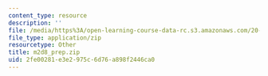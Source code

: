 ```yaml
---
content_type: resource
description: ''
file: /media/https%3A/open-learning-course-data-rc.s3.amazonaws.com/20-109-laboratory-fundamentals-in-biological-engineering-spring-2010/2fe00281e3e2975c6d76a898f2446ca0_m2d8_prep.zip
file_type: application/zip
resourcetype: Other
title: m2d8_prep.zip
uid: 2fe00281-e3e2-975c-6d76-a898f2446ca0
---
```

